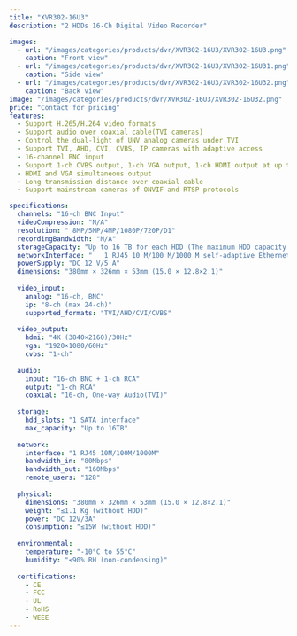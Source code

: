 ```yaml
---
title: "XVR302-16U3"
description: "2 HDDs 16-Ch Digital Video Recorder"

images:
  - url: "/images/categories/products/dvr/XVR302-16U3/XVR302-16U3.png"
    caption: "Front view"
  - url: "/images/categories/products/dvr/XVR302-16U3/XVR302-16U31.png"
    caption: "Side view"
  - url: "/images/categories/products/dvr/XVR302-16U3/XVR302-16U32.png"
    caption: "Back view"
image: "/images/categories/products/dvr/XVR302-16U3/XVR302-16U32.png"
price: "Contact for pricing"
features:
  - Support H.265/H.264 video formats
  - Support audio over coaxial cable(TVI cameras)
  - Control the dual-light of UNV analog cameras under TVI
  - Support TVI, AHD, CVI, CVBS, IP cameras with adaptive access
  - 16-channel BNC input
  - Support 1-ch CVBS output, 1-ch VGA output, 1-ch HDMI output at up to 4K(3840 x 2160)
  - HDMI and VGA simultaneous output
  - Long transmission distance over coaxial cable
  - Support mainstream cameras of ONVIF and RTSP protocols

specifications:
  channels: "16-ch BNC Input"
  videoCompression: "N/A"
  resolution: "	8MP/5MP/4MP/1080P/720P/D1"
  recordingBandwidth: "N/A"
  storageCapacity: "Up to 16 TB for each HDD (The maximum HDD capacity varies with environment temperature)"
  networkInterface: "	1 RJ45 10 M/100 M/1000 M self-adaptive Ethernet Interface"
  powerSupply: "DC 12 V/5 A"
  dimensions: "380mm × 326mm × 53mm (15.0 × 12.8×2.1)"
  
  video_input:
    analog: "16-ch, BNC"
    ip: "8-ch (max 24-ch)"
    supported_formats: "TVI/AHD/CVI/CVBS"
  
  video_output:
    hdmi: "4K (3840×2160)/30Hz"
    vga: "1920×1080/60Hz"
    cvbs: "1-ch"
  
  audio:
    input: "16-ch BNC + 1-ch RCA"
    output: "1-ch RCA"
    coaxial: "16-ch, One-way Audio(TVI)"
  
  storage:
    hdd_slots: "1 SATA interface"
    max_capacity: "Up to 16TB"
  
  network:
    interface: "1 RJ45 10M/100M/1000M"
    bandwidth_in: "80Mbps"
    bandwidth_out: "160Mbps"
    remote_users: "128"
  
  physical:
    dimensions: "380mm × 326mm × 53mm (15.0 × 12.8×2.1)"
    weight: "≤1.1 Kg (without HDD)"
    power: "DC 12V/3A"
    consumption: "≤15W (without HDD)"
  
  environmental:
    temperature: "-10°C to 55°C"
    humidity: "≤90% RH (non-condensing)"
  
  certifications:
    - CE
    - FCC
    - UL
    - RoHS
    - WEEE
---
```

